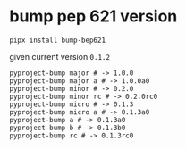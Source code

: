 # bump pep 621 version

```shell
pipx install bump-bep621
```

given current version `0.1.2`

```shell
pyproject-bump major # -> 1.0.0
pyproject-bump major a # -> 1.0.0a0
pyproject-bump minor # -> 0.2.0
pyproject-bump minor rc # -> 0.2.0rc0
pyproject-bump micro # -> 0.1.3
pyproject-bump micro a # -> 0.1.3a0
pyproject-bump a # -> 0.1.3a0
pyproject-bump b # -> 0.1.3b0
pyproject-bump rc # -> 0.1.3rc0
```
